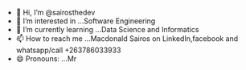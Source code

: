 - 👋 Hi, I’m @sairosthedev
- 👀 I’m interested in ...Software Engineering
- 🌱 I’m currently learning ...Data Science and Informatics
- 📫 How to reach me ...Macdonald Sairos on LinkedIn,facebook and whatsapp/call +263786033933
- 😄 Pronouns: ...Mr


<!---
sairosthedev/sairosthedev is a ✨ special ✨ repository because its `README.md` (this file) appears on your GitHub profile.
You can click the Preview link to take a look at your changes.
--->
